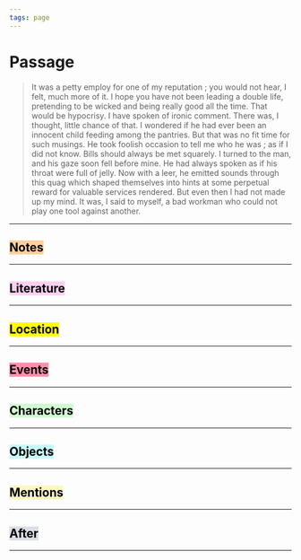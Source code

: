 ```yaml
---
tags: page
---
```


# Passage
> It was a petty employ for one of my reputation ; you would not hear, I felt, much more of it. I hope you have not been leading a double life, pretending to be wicked and being really good all the time. That would be hypocrisy. I have spoken of ironic comment. There was, I thought, little chance of that. I wondered if he had ever been an innocent child feeding among the pantries. But that was no fit time for such musings. He took foolish occasion to tell me who he was ; as if I did not know. Bills should always be met squarely. I turned to the man, and his gaze soon fell before mine. He had always spoken as if his throat were full of jelly. Now with a leer, he emitted sounds through this quag which shaped themselves into hints at some perpetual reward for valuable services rendered. But even then I had not made up my mind. It was, I said to myself, a bad workman who could not play one tool against another.
---
## <mark style="background: #FFB86CA6;">Notes</mark>
---


## <mark style="background: #FFB8EBA6;">Literature</mark>
---

## <mark class="hltr-purple">Location</mark>
---

## <mark style="background: #FF5582A6;">Events</mark>
---

## <mark style="background: #BBFABBA6;">Characters</mark>
---

## <mark style="background: #ABF7F7A6;">Objects</mark>
---

## <mark style="background: #FFF3A3A6;">Mentions</mark>
---

## <mark style="background: #CACFD9A6;">After</mark>
---